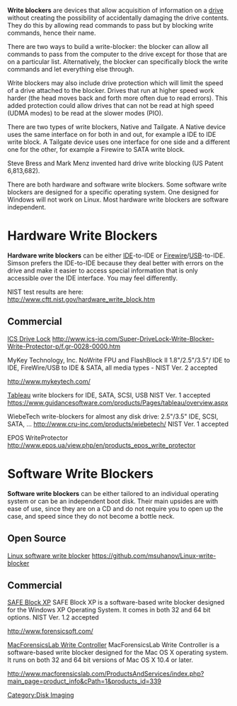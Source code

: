 **Write blockers** are devices that allow acquisition of information on
a [drive](hard_drive "wikilink") without creating the possibility of
accidentally damaging the drive contents. They do this by allowing read
commands to pass but by blocking write commands, hence their name.

There are two ways to build a write-blocker: the blocker can allow all
commands to pass from the computer to the drive except for those that
are on a particular list. Alternatively, the blocker can specifically
block the write commands and let everything else through.

Write blockers may also include drive protection which will limit the
speed of a drive attached to the blocker. Drives that run at higher
speed work harder (the head moves back and forth more often due to read
errors). This added protection could allow drives that can not be read
at high speed (UDMA modes) to be read at the slower modes (PIO).

There are two types of write blockers, Native and Tailgate. A Native
device uses the same interface on for both in and out, for example a IDE
to IDE write block. A Tailgate device uses one interface for one side
and a different one for the other, for example a Firewire to SATA write
block.

Steve Bress and Mark Menz invented hard drive write blocking (US Patent
6,813,682).

There are both hardware and software write blockers. Some software write
blockers are designed for a specific operating system. One designed for
Windows will not work on Linux. Most hardware write blockers are
software independent.

# Hardware Write Blockers

**Hardware write blockers** can be either [IDE](IDE "wikilink")-to-IDE
or [Firewire](Firewire "wikilink")/[USB](USB "wikilink")-to-IDE. Simson
prefers the IDE-to-IDE because they deal better with errors on the drive
and make it easier to access special information that is only accessible
over the IDE interface. You may feel differently.

NIST test results are here:
<http://www.cftt.nist.gov/hardware_write_block.htm>

## Commercial

[ICS Drive Lock](ICS_Drive_Lock "wikilink")
<http://www.ics-iq.com/Super-DriveLock-Write-Blocker-Write-Protector-p/f.gr-0028-0000.htm>

<!-- -->

MyKey Technology, Inc. NoWrite FPU and FlashBlock II
1.8"/2.5"/3.5"/ IDE to IDE, FireWire/USB to IDE & SATA, all media
types - NIST Ver. 2 accepted

<http://www.mykeytech.com/>

<!-- -->

[Tableau](Tableau "wikilink") write blockers for IDE, SATA, SCSI, USB NIST Ver. 1 accepted
<https://www.guidancesoftware.com/products/Pages/tableau/overview.aspx>

<!-- -->

WiebeTech write-blockers for almost any disk drive: 2.5"/3.5" IDE, SCSI, SATA, ...
<http://www.cru-inc.com/products/wiebetech/> NIST Ver. 1 accepted

<!-- -->

EPOS WriteProtector
<http://www.epos.ua/view.php/en/products_epos_write_protector>

# Software Write Blockers

**Software write blockers** can be either tailored to an individual
operating system or can be an independent boot disk. Their main upsides
are with ease of use, since they are on a CD and do not require you to
open up the case, and speed since they do not become a bottle neck.

## Open Source

[Linux software write blocker](Linux_software_write_blocker "wikilink")
<https://github.com/msuhanov/Linux-write-blocker>

## Commercial

[SAFE Block XP](SAFE_Block_XP "wikilink")
SAFE Block XP is a software-based write blocker designed for the Windows
XP Operating System. It comes in both 32 and 64 bit options. NIST Ver.
1.2 accepted

<http://www.forensicsoft.com/>

<!-- -->

[MacForensicsLab Write Controller](MacForensicsLab_Write_Controller "wikilink")
MacForensicsLab Write Controller is a software-based write blocker
designed for the Mac OS X operating system. It runs on both 32 and 64
bit versions of Mac OS X 10.4 or later.

<http://www.macforensicslab.com/ProductsAndServices/index.php?main_page=product_info&cPath=1&products_id=339>

[Category:Disk Imaging](Category:Disk_Imaging "wikilink")